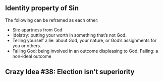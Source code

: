 ## Identity property of Sin
The following can be reframed as each other:
 - Sin: apartness from God
 - Idolatry: putting your worth in something that’s not God.
 - Telling yourself a lie: about God, your nature, or God’s assignments for you or others.  
 - Failing God: being involved in an outcome displeasing to God. Failing: a non-ideal outcome

## Crazy Idea #38: Election isn’t superiority
